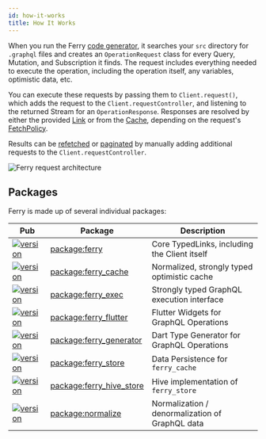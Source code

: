 ```yaml
---
id: how-it-works
title: How It Works
---
```


When you run the Ferry [code generator](codegen.md), it searches your `src` directory for `.graphql` files and creates an `OperationRequest` class for every Query, Mutation, and Subscription it finds. The request includes everything needed to execute the operation, including the operation itself, any variables, optimistic data, etc.

You can execute these requests by passing them to `Client.request()`, which adds the request to the `Client.requestController`, and listening to the returned Stream for an `OperationResponse`. Responses are resolved by either the provided [Link](https://pub.dev/packages/gql_link) or from the [Cache](cache-configuration.md), depending on the request's [FetchPolicy](fetch-policies.md).

Results can be [refetched](pagination.md#refetching) or [paginated](pagination.md#pagination) by manually adding additional requests to the `Client.requestController`.

![Ferry request architecture](/img/request-response.jpg)

## Packages

Ferry is made up of several individual packages:

| Pub                                                                      | Package                                                     | Description                                     |
| ------------------------------------------------------------------------ | ----------------------------------------------------------- | ----------------------------------------------- |
| [![version][package:ferry:version]][package:ferry]                       | [package:ferry][package:ferry:source]                       | Core TypedLinks, including the Client itself    |
| [![version][package:ferry_cache:version]][package:ferry_cache]           | [package:ferry_cache][package:ferry_cache:source]           | Normalized, strongly typed optimistic cache     |
| [![version][package:ferry_exec:version]][package:ferry_exec]             | [package:ferry_exec][package:ferry_exec:source]             | Strongly typed GraphQL execution interface      |
| [![version][package:ferry_flutter:version]][package:ferry_flutter]       | [package:ferry_flutter][package:ferry_flutter:source]       | Flutter Widgets for GraphQL Operations          |
| [![version][package:ferry_generator:version]][package:ferry_generator]   | [package:ferry_generator][package:ferry_generator:source]   | Dart Type Generator for GraphQL Operations      |
| [![version][package:ferry_store:version]][package:ferry_store]           | [package:ferry_store][package:ferry_store:source]           | Data Persistence for `ferry_cache`              |
| [![version][package:ferry_hive_store:version]][package:ferry_hive_store] | [package:ferry_hive_store][package:ferry_hive_store:source] | Hive implementation of `ferry_store`            |
| [![version][package:normalize:version]][package:normalize]               | [package:normalize][package:normalize:source]               | Normalization / denormalization of GraphQL data |

[package:ferry:source]: https://github.com/gql-dart/ferry/tree/master/packages/ferry
[package:ferry]: https://pub.dartlang.org/packages/ferry
[package:ferry:version]: https://img.shields.io/pub/v/ferry.svg?style=flat-square
[package:ferry_cache:source]: https://github.com/gql-dart/ferry/tree/master/packages/ferry_cache
[package:ferry_cache]: https://pub.dartlang.org/packages/ferry_cache
[package:ferry_cache:version]: https://img.shields.io/pub/v/ferry_cache.svg?style=flat-square
[package:ferry_exec:source]: https://github.com/gql-dart/ferry/tree/master/packages/ferry_exec
[package:ferry_exec]: https://pub.dartlang.org/packages/ferry_exec
[package:ferry_exec:version]: https://img.shields.io/pub/v/ferry_exec.svg?style=flat-square
[package:ferry_flutter:source]: https://github.com/gql-dart/ferry/tree/master/packages/ferry_flutter
[package:ferry_flutter]: https://pub.dartlang.org/packages/ferry_flutter
[package:ferry_flutter:version]: https://img.shields.io/pub/v/ferry_flutter.svg?style=flat-square
[package:ferry_generator:source]: https://github.com/gql-dart/ferry/tree/master/packages/ferry_generator
[package:ferry_generator]: https://pub.dartlang.org/packages/ferry_generator
[package:ferry_generator:version]: https://img.shields.io/pub/v/ferry_generator.svg?style=flat-square
[package:ferry_store:source]: https://github.com/gql-dart/ferry/tree/master/packages/ferry_store
[package:ferry_store]: https://pub.dartlang.org/packages/ferry_store
[package:ferry_store:version]: https://img.shields.io/pub/v/ferry_store.svg?style=flat-square
[package:ferry_hive_store:source]: https://github.com/gql-dart/ferry/tree/master/packages/ferry_hive_store
[package:ferry_hive_store]: https://pub.dartlang.org/packages/ferry_hive_store
[package:ferry_hive_store:version]: https://img.shields.io/pub/v/ferry_hive_store.svg?style=flat-square
[package:normalize:source]: https://github.com/gql-dart/ferry/tree/master/packages/normalize
[package:normalize]: https://pub.dartlang.org/packages/normalize
[package:normalize:version]: https://img.shields.io/pub/v/normalize.svg?style=flat-square
